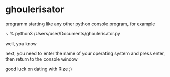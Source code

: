 # ghoulerisator

programm starting like any other python console program,
for example

~ % python3 /Users/user/Documents/ghoulerisator.py

well, you know

next, you need to enter the name of your operating system and press enter, then return to the console window

good luck on dating with Rize ;)
